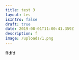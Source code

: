 ```yaml
---
title: test 3
layout: Les
isIntro: false
draft: true
date: 2019-08-01T11:00:41.359Z
description: f
image: /uploads/1.png
---
```

ffdfd
